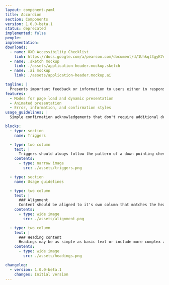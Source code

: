 ```yaml
---
layout: component-yaml
title: Accordion
section: Components
version: 1.0.0-beta.1
status: deprecated
implemented: false
people:
implementation:
downloads:
  - name: UXD Accessibility Checklist
    link: https://docs.google.com/a/pearson.com/document/d/1Uhkqt3gyK7cVDKkEeUcgXfO1GjYLwk5qp_2Gu8CcKhc/edit?usp=sharing
  - name: .sketch mockup
    link: ./assets/application-header.mockup.sketch
  - name: .ai mockup
    link: ./assets/application-header.mockup.ai

tagline: |
  Presents important feedback or information to users either in response to their actions or upon page load.
features:
  - Modes for page load and dynamic presentation
  - Animated presentation
  - Error, information, and confirmation styles
usage_guidelines: |
  Simple confirmation acknowledgements that don't require additional detail should just use a confirmation button. If an error occurs or additional information is needed to clarify then the appropriate alert style may be dynamically presented.

blocks:
  - type: section
    name: Triggers

  - type: two column
    text: |
      Triggers should always follow the pattern of a down pointing chevron for the closed state and an up pointing chevron for the open state. There are two specific styles that are commonly used, but the pattern can be adapted if needed by your specific use case.
    contents:
      - type: narrow image
        src: ./assets/triggers.png

  - type: section
    name: Usage guidelines

  - type: two column
    text: |
      ### Alignment
      Content should be aligned to it's own column that matches the heading of the accordion. Do not align content to the trigger.
    contents:
      - type: wide image
        src: ./assets/alignment.png

  - type: two column
    text: |
      ### Heading content
      Headings may be as simple as basic text or include more complex and interactive elements that represent or control the contents of the accordion.
    contents:
      - type: wide image
        src: ./assets/headings.png

changelog:
  - version: 1.0.0-beta.1
    changes: Initial version
---
```

